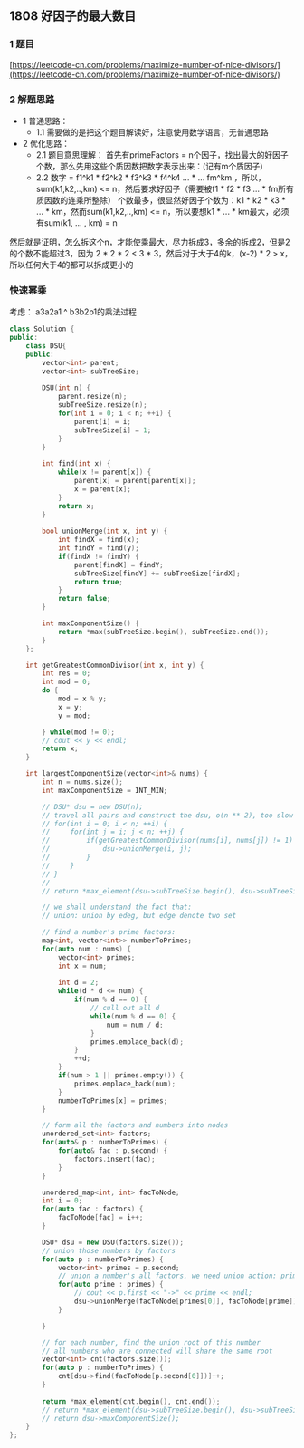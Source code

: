 ## 1808 好因子的最大数目

### 1 题目
[https://leetcode-cn.com/problems/maximize-number-of-nice-divisors/](https://leetcode-cn.com/problems/maximize-number-of-nice-divisors/)

### 2 解题思路
- 1 普通思路：
  - 1.1 需要做的是把这个题目解读好，注意使用数学语言，无普通思路
- 2 优化思路：
  - 2.1 题目意思理解： 首先有primeFactors = n个因子，找出最大的好因子个数，那么先用这些个质因数把数字表示出来：(记有m个质因子)
  - 2.2 数字 = f1^k1 * f2^k2 * f3^k3 * f4^k4 ... * ... fm^km ，所以，sum(k1,k2,..,km) <= n，然后要求好因子（需要被f1 * f2 * f3 ... * fm所有质因数的连乘所整除） 个数最多，很显然好因子个数为：k1 * k2 * k3 * ... * km，然而sum(k1,k2,..,km) <= n，所以要想k1 * ... * km最大，必须有sum(k1, ... , km) = n

然后就是证明，怎么拆这个n，才能使乘最大，尽力拆成3，多余的拆成2，但是2的个数不能超过3，因为 2 * 2 * 2 < 3 * 3，然后对于大于4的k，(x-2) * 2 > x，所以任何大于4的都可以拆成更小的

### 快速幂乘
考虑： a3a2a1 ^ b3b2b1的乘法过程

```cpp
class Solution {
public:
    class DSU{
    public:
        vector<int> parent;
        vector<int> subTreeSize;
    
        DSU(int n) {
            parent.resize(n);
            subTreeSize.resize(n);
            for(int i = 0; i < n; ++i) {
                parent[i] = i;
                subTreeSize[i] = 1;
            }
        }
    
        int find(int x) {
            while(x != parent[x]) {
                parent[x] = parent[parent[x]];
                x = parent[x];
            }
            return x;
        }
    
        bool unionMerge(int x, int y) {
            int findX = find(x);
            int findY = find(y);
            if(findX != findY) {
                parent[findX] = findY;
                subTreeSize[findY] += subTreeSize[findX];
                return true;
            }
            return false;
        }

        int maxComponentSize() {
            return *max(subTreeSize.begin(), subTreeSize.end());
        }
    };

    int getGreatestCommonDivisor(int x, int y) {
        int res = 0;
        int mod = 0;
        do {
            mod = x % y;
            x = y;
            y = mod;

        } while(mod != 0);
        // cout << y << endl;
        return x;
    }

    int largestComponentSize(vector<int>& nums) {
        int n = nums.size();
        int maxComponentSize = INT_MIN;

        // DSU* dsu = new DSU(n);
        // travel all pairs and construct the dsu, o(n ** 2), too slow
        // for(int i = 0; i < n; ++i) {
        //     for(int j = i; j < n; ++j) {
        //         if(getGreatestCommonDivisor(nums[i], nums[j]) != 1) {
        //             dsu->unionMerge(i, j);
        //         }
        //     }
        // }
        // 
        // return *max_element(dsu->subTreeSize.begin(), dsu->subTreeSize.end());

        // we shall understand the fact that:
        // union: union by edeg, but edge denote two set

        // find a number's prime factors:
        map<int, vector<int>> numberToPrimes;
        for(auto num : nums) {
            vector<int> primes;
            int x = num;
            
            int d = 2;
            while(d * d <= num) {
                if(num % d == 0) {
                    // cull out all d
                    while(num % d == 0) {
                        num = num / d;
                    }
                    primes.emplace_back(d);
                }
                ++d;
            }
            if(num > 1 || primes.empty()) {
                primes.emplace_back(num);
            }
            numberToPrimes[x] = primes;
        }

        // form all the factors and numbers into nodes
        unordered_set<int> factors;
        for(auto& p : numberToPrimes) {
            for(auto& fac : p.second) {
                factors.insert(fac);
            }
        }

        unordered_map<int, int> facToNode;
        int i = 0;
        for(auto fac : factors) {
            facToNode[fac] = i++;
        }

        DSU* dsu = new DSU(factors.size());
        // union those numbers by factors
        for(auto p : numberToPrimes) {
            vector<int> primes = p.second;
            // union a number's all factors, we need union action: primes.size() times
            for(auto prime : primes) {
                // cout << p.first << "->" << prime << endl;
                dsu->unionMerge(facToNode[primes[0]], facToNode[prime]);
            }

        }

        // for each number, find the union root of this number
        // all numbers who are connected will share the same root
        vector<int> cnt(factors.size());
        for(auto p : numberToPrimes) {
            cnt[dsu->find(facToNode[p.second[0]])]++;
        }
        
        return *max_element(cnt.begin(), cnt.end());
        // return *max_element(dsu->subTreeSize.begin(), dsu->subTreeSize.end());
        // return dsu->maxComponentSize();
    }
};
```

